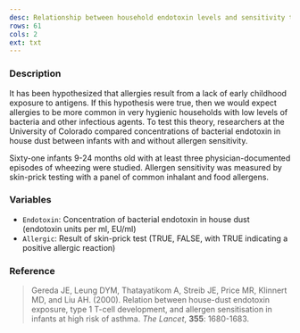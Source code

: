 ```yaml
---
desc: Relationship between household endotoxin levels and sensitivity to allergens
rows: 61
cols: 2
ext: txt
---
```


### Description

It has been hypothesized that allergies result from a lack of early childhood exposure to antigens. If this hypothesis were true, then we would expect allergies to be more common in very hygienic households with low levels of bacteria and other infectious agents. To test this theory, researchers at the University of Colorado compared concentrations of bacterial endotoxin in house dust between infants with and without allergen sensitivity.

Sixty-one infants 9-24 months old with at least three physician-documented episodes of wheezing were studied.  Allergen sensitivity was measured by skin-prick testing with a panel of common inhalant and food allergens.

### Variables

* `Endotoxin`: Concentration of bacterial endotoxin in house dust (endotoxin units per ml, EU/ml)
* `Allergic`: Result of skin-prick test (TRUE, FALSE, with TRUE indicating a positive allergic reaction)

### Reference

> Gereda JE, Leung DYM, Thatayatikom A, Streib JE, Price MR, Klinnert MD, and Liu AH. (2000). Relation between house-dust endotoxin exposure, type 1 T-cell development, and allergen sensitisation in infants at high risk of asthma.  *The Lancet*, **355**: 1680-1683.
